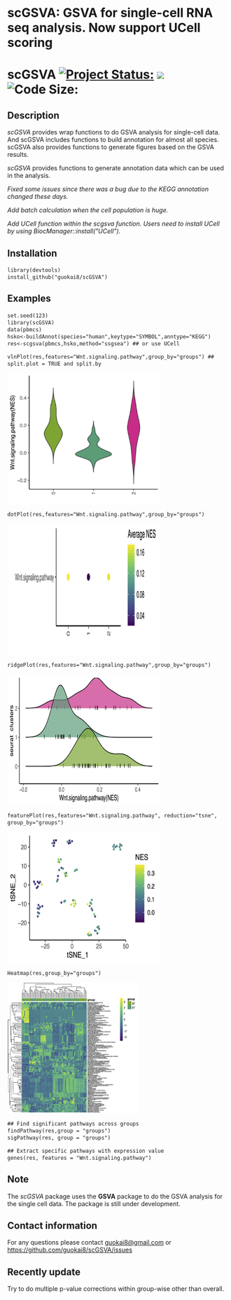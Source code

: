 # scGSVA: GSVA for single-cell RNA seq analysis. Now support UCell scoring 
# scGSVA [![Project Status:](http://www.repostatus.org/badges/latest/active.svg)](http://www.repostatus.org/#active)  [![](https://img.shields.io/badge/devel%20version-0.0.17-green.svg)](https://github.com/guokai8/scGSVA)  ![Code Size:](https://img.shields.io/github/languages/code-size/guokai8/scGSVA)
## Description
_scGSVA_ provides wrap functions to do GSVA analysis for single-cell data. And scGSVA includes functions to build annotation for almost all species. scGSVA also provides functions to generate figures based on the GSVA results.

_scGSVA_ provides functions to generate annotation data which can be used in the analysis.

_Fixed some issues since there was a bug due to the KEGG annotation changed these days._ 

_Add batch calculation when the cell population is huge._ 

_Add UCell function within the scgsva function. Users need to install UCell by using BiocManager::install("UCell")._ 
## Installation
```
library(devtools)
install_github("guokai8/scGSVA")
``` 
## Examples
```{r}
set.seed(123)   
library(scGSVA)   
data(pbmcs)
hsko<-buildAnnot(species="human",keytype="SYMBOL",anntype="KEGG")
res<-scgsva(pbmcs,hsko,method="ssgsea") ## or use UCell
```
```{r}
vlnPlot(res,features="Wnt.signaling.pathway",group_by="groups") ## split.plot = TRUE and split.by
```
<img align="center" src = 'vln.jpg'  width=350 height=300>

```{r}
dotPlot(res,features="Wnt.signaling.pathway",group_by="groups")
```
<img align="center" src = 'dot.png'  width=350 height=300>

```{r}
ridgePlot(res,features="Wnt.signaling.pathway",group_by="groups")
```
<img align="center" src = 'ridge.jpg'  width=350 height=300>

```{r}
featurePlot(res,features="Wnt.signaling.pathway", reduction="tsne", group_by="groups")
```
<img align="center" src = 'feature.png'  width=350 height=300>

```{r}
Heatmap(res,group_by="groups")
```
<img align="center" src = 'heat.jpg'  width=300 height=300>

```{r}
## Find significant pathways across groups
findPathway(res,group = "groups")
sigPathway(res, group = "groups")
``` 
```{r}
## Extract specific pathways with expression value
genes(res, features = "Wnt.signaling.pathway")
```
## Note
The _scGSVA_ package uses the __GSVA__ package to do the GSVA analysis for the single cell data.  The package is still under development. 

## Contact information

For any questions please contact guokai8@gmail.com or https://github.com/guokai8/scGSVA/issues

## Recently update

Try to do multiple p-value corrections within group-wise other than overall. 

